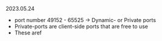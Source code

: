 2023.05.24


- port number 49152 - 65525 -> Dynamic- or Private ports
- Private-ports are client-side ports that are free to use
- These aref